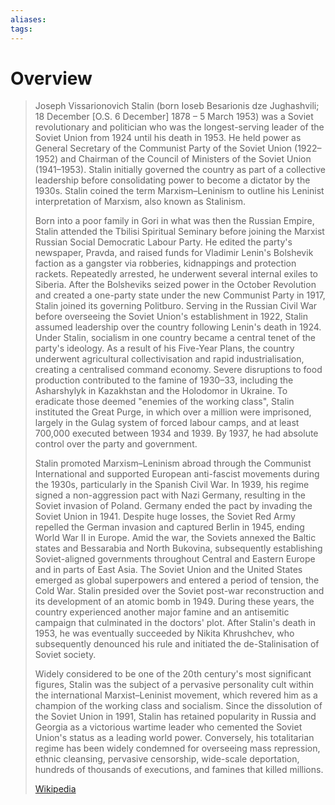 ```yaml
---
aliases: 
tags:
---
```

# Overview

> Joseph Vissarionovich Stalin (born Ioseb Besarionis dze Jughashvili; 18 December [O.S. 6 December] 1878 – 5 March 1953) was a Soviet revolutionary and politician who was the longest-serving leader of the Soviet Union from 1924 until his death in 1953. He held power as General Secretary of the Communist Party of the Soviet Union (1922–1952) and Chairman of the Council of Ministers of the Soviet Union (1941–1953). Stalin initially governed the country as part of a collective leadership before consolidating power to become a dictator by the 1930s. Stalin coined the term Marxism–Leninism to outline his Leninist interpretation of Marxism, also known as Stalinism.
>
> Born into a poor family in Gori in what was then the Russian Empire, Stalin attended the Tbilisi Spiritual Seminary before joining the Marxist Russian Social Democratic Labour Party. He edited the party's newspaper, Pravda, and raised funds for Vladimir Lenin's Bolshevik faction as a gangster via robberies, kidnappings and protection rackets. Repeatedly arrested, he underwent several internal exiles to Siberia. After the Bolsheviks seized power in the October Revolution and created a one-party state under the new Communist Party in 1917, Stalin joined its governing Politburo. Serving in the Russian Civil War before overseeing the Soviet Union's establishment in 1922, Stalin assumed leadership over the country following Lenin's death in 1924. Under Stalin, socialism in one country became a central tenet of the party's ideology. As a result of his Five-Year Plans, the country underwent agricultural collectivisation and rapid industrialisation, creating a centralised command economy. Severe disruptions to food production contributed to the famine of 1930–33, including the Asharshylyk in Kazakhstan and the Holodomor in Ukraine. To eradicate those deemed "enemies of the working class", Stalin instituted the Great Purge, in which over a million were imprisoned, largely in the Gulag system of forced labour camps, and at least 700,000 executed between 1934 and 1939. By 1937, he had absolute control over the party and government.
>
> Stalin promoted Marxism–Leninism abroad through the Communist International and supported European anti-fascist movements during the 1930s, particularly in the Spanish Civil War. In 1939, his regime signed a non-aggression pact with Nazi Germany, resulting in the Soviet invasion of Poland. Germany ended the pact by invading the Soviet Union in 1941. Despite huge losses, the Soviet Red Army repelled the German invasion and captured Berlin in 1945, ending World War II in Europe. Amid the war, the Soviets annexed the Baltic states and Bessarabia and North Bukovina, subsequently establishing Soviet-aligned governments throughout Central and Eastern Europe and in parts of East Asia. The Soviet Union and the United States emerged as global superpowers and entered a period of tension, the Cold War. Stalin presided over the Soviet post-war reconstruction and its development of an atomic bomb in 1949. During these years, the country experienced another major famine and an antisemitic campaign that culminated in the doctors' plot. After Stalin's death in 1953, he was eventually succeeded by Nikita Khrushchev, who subsequently denounced his rule and initiated the de-Stalinisation of Soviet society.
>
> Widely considered to be one of the 20th century's most significant figures, Stalin was the subject of a pervasive personality cult within the international Marxist–Leninist movement, which revered him as a champion of the working class and socialism. Since the dissolution of the Soviet Union in 1991, Stalin has retained popularity in Russia and Georgia as a victorious wartime leader who cemented the Soviet Union's status as a leading world power. Conversely, his totalitarian regime has been widely condemned for overseeing mass repression, ethnic cleansing, pervasive censorship, wide-scale deportation, hundreds of thousands of executions, and famines that killed millions.
>
> [Wikipedia](https://en.wikipedia.org/wiki/Joseph%20Stalin)